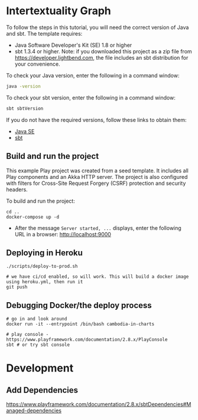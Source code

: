 # Intertextuality Graph

To follow the steps in this tutorial, you will need the correct version of Java and sbt. The template requires:

* Java Software Developer's Kit (SE) 1.8 or higher
* sbt 1.3.4 or higher. Note: if you downloaded this project as a zip file from <https://developer.lightbend.com>, the file includes an sbt distribution for your convenience.

To check your Java version, enter the following in a command window:

```bash
java -version
```

To check your sbt version, enter the following in a command window:

```bash
sbt sbtVersion
```

If you do not have the required versions, follow these links to obtain them:

* [Java SE](http://www.oracle.com/technetwork/java/javase/downloads/index.html)
* [sbt](http://www.scala-sbt.org/download.html)

## Build and run the project

This example Play project was created from a seed template. It includes all Play components and an Akka HTTP server. The project is also configured with filters for Cross-Site Request Forgery (CSRF) protection and security headers.

To build and run the project:


```
cd ..
docker-compose up -d
```
- After the message `Server started, ...` displays, enter the following URL in a browser: <http://localhost:9000>


## Deploying in Heroku
```
./scripts/deploy-to-prod.sh

# we have ci/cd enabled, so will work. This will build a docker image using heroku.yml, then run it
git push
```

## Debugging Docker/the deploy process
```
# go in and look around
docker run -it --entrypoint /bin/bash cambodia-in-charts

# play console - https://www.playframework.com/documentation/2.8.x/PlayConsole
sbt # or try sbt console
```
# Development
## Add Dependencies
https://www.playframework.com/documentation/2.8.x/sbtDependencies#Managed-dependencies

